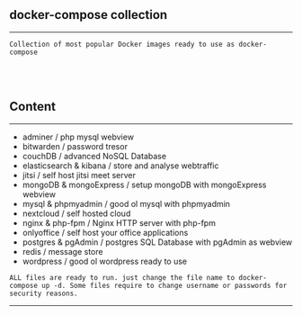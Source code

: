 <br />
<br />

## docker-compose collection

---

```
Collection of most popular Docker images ready to use as docker-compose
```

<br />
<br />

## Content

---

- adminer / php mysql webview
- bitwarden / password tresor
- couchDB / advanced NoSQL Database
- elasticsearch & kibana / store and analyse webtraffic
- jitsi / self host jitsi meet server
- mongoDB & mongoExpress / setup mongoDB with mongoExpress webview
- mysql & phpmyadmin / good ol mysql with phpmyadmin
- nextcloud / self hosted cloud
- nginx & php-fpm / Nginx HTTP server with php-fpm
- onlyoffice / self host your office applications
- postgres & pgAdmin / postgres SQL Database with pgAdmin as webview
- redis / message store
- wordpress / good ol wordpress ready to use

```
ALL files are ready to run. just change the file name to docker-compose up -d. Some files require to change username or passwords for security reasons.
```

---

<br />
<br />
